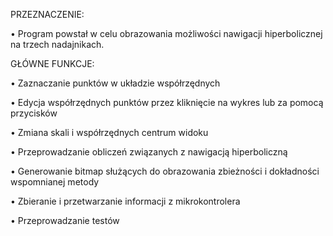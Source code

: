 
PRZEZNACZENIE:

•	Program powstał w celu obrazowania możliwości nawigacji hiperbolicznej na trzech nadajnikach.

GŁÓWNE FUNKCJE:

•	Zaznaczanie punktów w układzie współrzędnych

•	Edycja współrzędnych punktów przez kliknięcie na wykres lub za pomocą przycisków

•	Zmiana skali i współrzędnych centrum widoku

•	Przeprowadzanie obliczeń związanych z nawigacją hiperboliczną

•	Generowanie bitmap służących do obrazowania zbieżności i dokładności wspomnianej metody

•	Zbieranie i przetwarzanie informacji z mikrokontrolera

•	Przeprowadzanie testów
